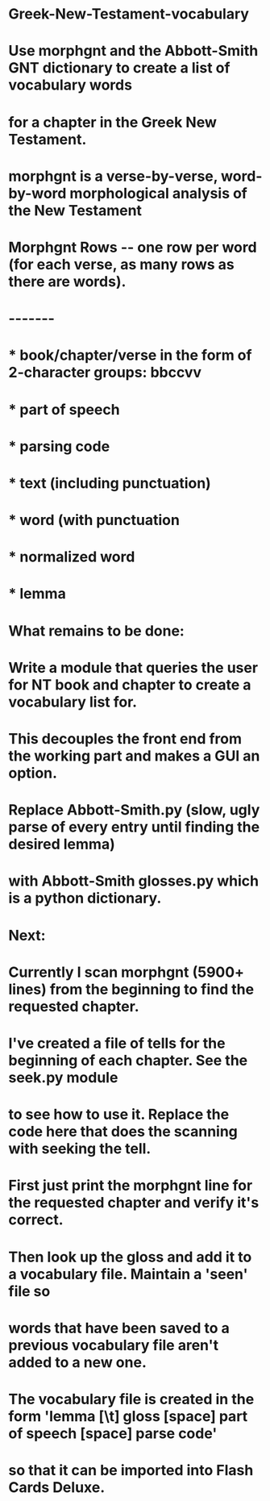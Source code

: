# Greek-New-Testament-vocabulary
# Use morphgnt and the Abbott-Smith GNT dictionary to create a list of vocabulary words
# for a chapter in the Greek New Testament.
# morphgnt is a verse-by-verse, word-by-word morphological analysis of the New Testament 

# Morphgnt Rows -- one row per word (for each verse, as many rows as there are words).
# -------
# * book/chapter/verse in the form of 2-character groups: bbccvv
# * part of speech
# * parsing code
# * text (including punctuation)
# * word (with punctuation
# * normalized word
# * lemma

# What remains to be done:
# Write a module that queries the user for NT book and chapter to create a vocabulary list for.
#		This decouples the front end from the working part and makes a GUI an option.
# Replace Abbott-Smith.py (slow, ugly parse of every entry until finding the desired lemma)
# with Abbott-Smith glosses.py which is a python dictionary.
#
# Next:
# Currently I scan morphgnt (5900+ lines) from the beginning to find the requested chapter.
# I've created a file of tells for the beginning of each chapter. See the seek.py module
# to see how to use it. Replace the code here that does the scanning with seeking the tell.
# First just print the morphgnt line for the requested chapter and verify it's correct.
# Then look up the gloss and add it to a vocabulary file. Maintain a 'seen' file so
# words that have been saved to a previous vocabulary file aren't added to a new one.
# The vocabulary file is created in the form 'lemma [\t] gloss [space] part of speech [space] parse code'
# so that it can be imported into Flash Cards Deluxe.
